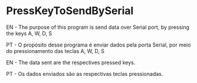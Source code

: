 # PressKeyToSendBySerial
EN - The purpose of this program is send data over Serial port, by pressing the keys A, W, D, S

PT - O propósito desse programa é enviar dados pela porta Serial, por meio do pressionamento das teclas A, W, D, S

EN - The data sent are the respectives pressed keys.

PT - Os dados enviados são as respectivas teclas pressionadas.

